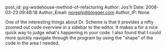 post_id: pg-wodehouse-method-of-refactoring
Author: Jos'h
Date: 2008-03-23 09:48:18
Author_Email: noreply@blogger.com
Author_IP: None

One of the interesting things about Dr. Scheme is that it provides a nifty
zoomed out code overview in a sidebar to the editor. It makes a for a nice
quick way to judge what's happening in your code. I also found that I could
more quickly navigate through the program by using the "shape" of the code in
the area I needed.
